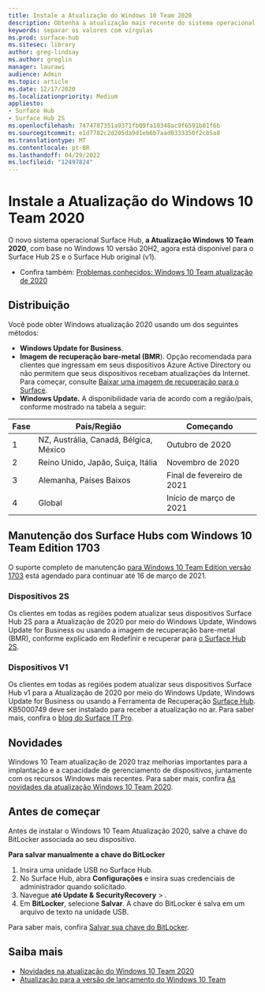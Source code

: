 ```yaml
---
title: Instale a Atualização do Windows 10 Team 2020
description: Obtenha a atualização mais recente do sistema operacional Surface Hub, Windows 10 Team atualização 2020.
keywords: separar os valores com vírgulas
ms.prod: surface-hub
ms.sitesec: library
author: greg-lindsay
ms.author: greglin
manager: laurawi
audience: Admin
ms.topic: article
ms.date: 12/17/2020
ms.localizationpriority: Medium
appliesto:
- Surface Hub
- Surface Hub 2S
ms.openlocfilehash: 7474787351a9371fb09fa10348ac9f6591b81f6b
ms.sourcegitcommit: e1d7782c2d205da9d1eb6b7aad0333350f2cb5a8
ms.translationtype: MT
ms.contentlocale: pt-BR
ms.lasthandoff: 04/29/2022
ms.locfileid: "12497824"
---
```

# <a name="install-windows-10-team-2020-update"></a>Instale a Atualização do Windows 10 Team 2020 

O novo sistema operacional Surface Hub, **a Atualização Windows 10 Team 2020**, com base no Windows 10 versão 20H2, agora está disponível para o Surface Hub 2S e o Surface Hub original (v1). 

- Confira também: [Problemas conhecidos: Windows 10 Team atualização de 2020](surface-hub-2020-team-update-known-issues.md)

## <a name="distribution"></a>Distribuição

Você pode obter Windows atualização 2020 usando um dos seguintes métodos:

- **Windows Update for Business**.
- **Imagem de recuperação bare-metal (BMR**). Opção recomendada para clientes que ingressam em seus dispositivos Azure Active Directory ou não permitem que seus dispositivos recebam atualizações da Internet. Para começar, consulte [Baixar uma imagem de recuperação para o Surface](https://support.microsoft.com/surfacerecoveryimage).
- **Windows Update.** A disponibilidade varia de acordo com a região/país, conforme mostrado na tabela a seguir:

| Fase | País/Região                         | Começando          |
| ----- | -------------------------------------- | ----------------- |
| 1     | NZ, Austrália, Canadá, Bélgica, México | Outubro de 2020  |
| 2     | Reino Unido, Japão, Suíça, Itália          | Novembro de 2020 |
| 3     | Alemanha, Países Baixos                   | Final de fevereiro de 2021 |
| 4     | Global                                 | Início de março de 2021 |

## <a name="servicing-surface-hubs-with-windows-10-team-edition-version-1703"></a>Manutenção dos Surface Hubs com Windows 10 Team Edition 1703 

O suporte completo de manutenção [para Windows 10 Team Edition versão 1703](https://support.microsoft.com/topic/november-12-2019-kb4525245-os-build-15063-2172-dfc81b85-11a6-54ef-4370-11408193419f) está agendado para continuar até 16 de março de 2021.

### <a name="2s-devices"></a>Dispositivos 2S 

Os clientes em todas as regiões podem atualizar seus dispositivos Surface Hub 2S para a Atualização de 2020 por meio do Windows Update, Windows Update for Business ou usando a imagem de recuperação bare-metal (BMR), conforme explicado em Redefinir e recuperar para [o Surface Hub 2S](surface-hub-2s-recover-reset.md).

### <a name="v1-devices"></a>Dispositivos V1 

Os clientes em todas as regiões podem atualizar seus dispositivos Surface Hub v1 para a Atualização de 2020 por meio do Windows Update, Windows Update for Business ou usando a Ferramenta de Recuperação [Surface Hub](surface-hub-recovery-tool.md). KB5000749 deve ser instalado para receber a atualização no ar. Para saber mais, confira o [blog do Surface IT Pro](https://techcommunity.microsoft.com/t5/surface-it-pro-blog/surface-hub-windows-10-team-2020-update-hub-v1-status/ba-p/2118371).
 
## <a name="whats-new"></a>Novidades

Windows 10 Team atualização de 2020 traz melhorias importantes para a implantação e a capacidade de gerenciamento de dispositivos, juntamente com os recursos Windows mais recentes. Para saber mais, confira [As novidades da atualização Windows 10 Team 2020](surface-hub-2020-update-whats-new.md).
 
## <a name="before-you-begin"></a>Antes de começar

Antes de instalar o Windows 10 Team Atualização 2020, salve a chave do BitLocker associada ao seu dispositivo. 

**Para salvar manualmente a chave do BitLocker**

1. Insira uma unidade USB no Surface Hub.
2. No Surface Hub, abra **Configurações** e insira suas credenciais de administrador quando solicitado.
3. Navegue **até Update &** **SecurityRecovery** > .
4. Em **BitLocker**, selecione **Salvar**. A chave do BitLocker é salva em um arquivo de texto na unidade USB.

Para saber mais, confira [Salvar sua chave do BitLocker](save-bitlocker-key-surface-hub.md).

## <a name="learn-more"></a>Saiba mais

- [Novidades na atualização do Windows 10 Team 2020](surface-hub-2020-update-whats-new.md)
- [Atualização para a versão de lançamento do Windows 10 Team](https://techcommunity.microsoft.com/t5/surface-it-pro-blog/surface-hub-windows-10-team-2020-update-february-status/ba-p/2118369)
